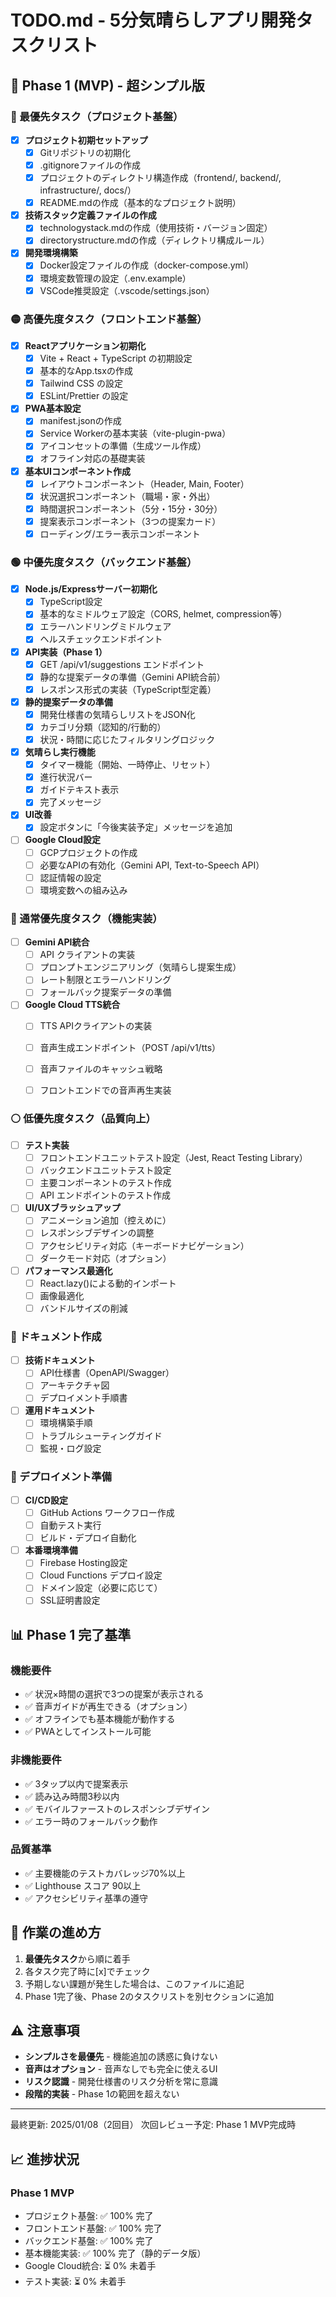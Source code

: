 # TODO.md - 5分気晴らしアプリ開発タスクリスト

## 🎯 Phase 1 (MVP) - 超シンプル版

### 🔴 最優先タスク（プロジェクト基盤）

- [x] **プロジェクト初期セットアップ**
  - [x] Gitリポジトリの初期化
  - [x] .gitignoreファイルの作成
  - [x] プロジェクトのディレクトリ構造作成（frontend/, backend/, infrastructure/, docs/）
  - [x] README.mdの作成（基本的なプロジェクト説明）

- [x] **技術スタック定義ファイルの作成**
  - [x] technologystack.mdの作成（使用技術・バージョン固定）
  - [x] directorystructure.mdの作成（ディレクトリ構成ルール）

- [x] **開発環境構築**
  - [x] Docker設定ファイルの作成（docker-compose.yml）
  - [x] 環境変数管理の設定（.env.example）
  - [x] VSCode推奨設定（.vscode/settings.json）

### 🟡 高優先度タスク（フロントエンド基盤）

- [x] **Reactアプリケーション初期化**
  - [x] Vite + React + TypeScript の初期設定
  - [x] 基本的なApp.tsxの作成
  - [x] Tailwind CSS の設定
  - [x] ESLint/Prettier の設定

- [x] **PWA基本設定**
  - [x] manifest.jsonの作成
  - [x] Service Workerの基本実装（vite-plugin-pwa）
  - [x] アイコンセットの準備（生成ツール作成）
  - [x] オフライン対応の基礎実装

- [x] **基本UIコンポーネント作成**
  - [x] レイアウトコンポーネント（Header, Main, Footer）
  - [x] 状況選択コンポーネント（職場・家・外出）
  - [x] 時間選択コンポーネント（5分・15分・30分）
  - [x] 提案表示コンポーネント（3つの提案カード）
  - [x] ローディング/エラー表示コンポーネント

### 🟢 中優先度タスク（バックエンド基盤）

- [x] **Node.js/Expressサーバー初期化**
  - [x] TypeScript設定
  - [x] 基本的なミドルウェア設定（CORS, helmet, compression等）
  - [x] エラーハンドリングミドルウェア
  - [x] ヘルスチェックエンドポイント

- [x] **API実装（Phase 1）**
  - [x] GET /api/v1/suggestions エンドポイント
  - [x] 静的な提案データの準備（Gemini API統合前）
  - [x] レスポンス形式の実装（TypeScript型定義）

- [x] **静的提案データの準備**
  - [x] 開発仕様書の気晴らしリストをJSON化
  - [x] カテゴリ分類（認知的/行動的）
  - [x] 状況・時間に応じたフィルタリングロジック

- [x] **気晴らし実行機能**
  - [x] タイマー機能（開始、一時停止、リセット）
  - [x] 進行状況バー
  - [x] ガイドテキスト表示
  - [x] 完了メッセージ

- [x] **UI改善**
  - [x] 設定ボタンに「今後実装予定」メッセージを追加

- [ ] **Google Cloud設定**
  - [ ] GCPプロジェクトの作成
  - [ ] 必要なAPIの有効化（Gemini API, Text-to-Speech API）
  - [ ] 認証情報の設定
  - [ ] 環境変数への組み込み

### 🔵 通常優先度タスク（機能実装）

- [ ] **Gemini API統合**
  - [ ] API クライアントの実装
  - [ ] プロンプトエンジニアリング（気晴らし提案生成）
  - [ ] レート制限とエラーハンドリング
  - [ ] フォールバック提案データの準備

- [ ] **Google Cloud TTS統合**
  - [ ] TTS APIクライアントの実装
  - [ ] 音声生成エンドポイント（POST /api/v1/tts）
  - [ ] 音声ファイルのキャッシュ戦略
  - [ ] フロントエンドでの音声再生実装


### ⚪ 低優先度タスク（品質向上）

- [ ] **テスト実装**
  - [ ] フロントエンドユニットテスト設定（Jest, React Testing Library）
  - [ ] バックエンドユニットテスト設定
  - [ ] 主要コンポーネントのテスト作成
  - [ ] API エンドポイントのテスト作成

- [ ] **UI/UXブラッシュアップ**
  - [ ] アニメーション追加（控えめに）
  - [ ] レスポンシブデザインの調整
  - [ ] アクセシビリティ対応（キーボードナビゲーション）
  - [ ] ダークモード対応（オプション）

- [ ] **パフォーマンス最適化**
  - [ ] React.lazy()による動的インポート
  - [ ] 画像最適化
  - [ ] バンドルサイズの削減

### 📝 ドキュメント作成

- [ ] **技術ドキュメント**
  - [ ] API仕様書（OpenAPI/Swagger）
  - [ ] アーキテクチャ図
  - [ ] デプロイメント手順書

- [ ] **運用ドキュメント**
  - [ ] 環境構築手順
  - [ ] トラブルシューティングガイド
  - [ ] 監視・ログ設定

### 🚀 デプロイメント準備

- [ ] **CI/CD設定**
  - [ ] GitHub Actions ワークフロー作成
  - [ ] 自動テスト実行
  - [ ] ビルド・デプロイ自動化

- [ ] **本番環境準備**
  - [ ] Firebase Hosting設定
  - [ ] Cloud Functions デプロイ設定
  - [ ] ドメイン設定（必要に応じて）
  - [ ] SSL証明書設定

## 📊 Phase 1 完了基準

### 機能要件
- ✅ 状況×時間の選択で3つの提案が表示される
- ✅ 音声ガイドが再生できる（オプション）
- ✅ オフラインでも基本機能が動作する
- ✅ PWAとしてインストール可能

### 非機能要件
- ✅ 3タップ以内で提案表示
- ✅ 読み込み時間3秒以内
- ✅ モバイルファーストのレスポンシブデザイン
- ✅ エラー時のフォールバック動作

### 品質基準
- ✅ 主要機能のテストカバレッジ70%以上
- ✅ Lighthouse スコア 90以上
- ✅ アクセシビリティ基準の遵守

## 🔄 作業の進め方

1. **最優先タスク**から順に着手
2. 各タスク完了時に[x]でチェック
3. 予期しない課題が発生した場合は、このファイルに追記
4. Phase 1完了後、Phase 2のタスクリストを別セクションに追加

## ⚠️ 注意事項

- **シンプルさを最優先** - 機能追加の誘惑に負けない
- **音声はオプション** - 音声なしでも完全に使えるUI
- **リスク認識** - 開発仕様書のリスク分析を常に意識
- **段階的実装** - Phase 1の範囲を超えない

---

最終更新: 2025/01/08（2回目）
次回レビュー予定: Phase 1 MVP完成時

## 📈 進捗状況

### Phase 1 MVP
- プロジェクト基盤: ✅ 100% 完了
- フロントエンド基盤: ✅ 100% 完了
- バックエンド基盤: ✅ 100% 完了
- 基本機能実装: ✅ 100% 完了（静的データ版）
- Google Cloud統合: ⏳ 0% 未着手
- テスト実装: ⏳ 0% 未着手